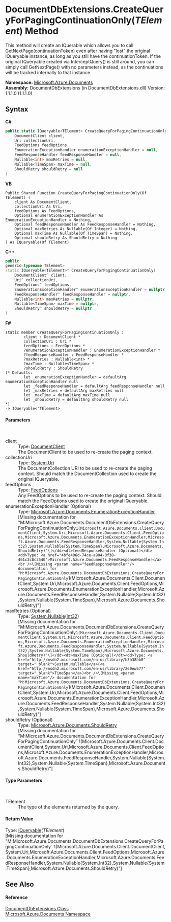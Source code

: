 # DocumentDbExtensions.CreateQueryForPagingContinuationOnly(*TElement*) Method 
 

This method will create an IQuerable which allows you to call GetNextPage(continuationToken) even after having "lost" the original IQueryable instance, as long as you still have the continuationToken. If the original IQueryable created via InterceptQuery() is still around, you can simply call GetNextPage() with no parameters instead, as the continuations will be tracked internally to that instance.

**Namespace:**&nbsp;<a href="856b2e23-9c8b-2618-f913-67d85d500616">Microsoft.Azure.Documents</a><br />**Assembly:**&nbsp;DocumentDbExtensions (in DocumentDbExtensions.dll) Version: 1.1.1.0 (1.1.1.0)

## Syntax

**C#**<br />
``` C#
public static IQueryable<TElement> CreateQueryForPagingContinuationOnly<TElement>(
	DocumentClient client,
	Uri collectionUri,
	FeedOptions feedOptions,
	EnumerationExceptionHandler enumerationExceptionHandler = null,
	FeedResponseHandler feedResponseHandler = null,
	Nullable<int> maxRetries = null,
	Nullable<TimeSpan> maxTime = null,
	ShouldRetry shouldRetry = null
)

```

**VB**<br />
``` VB
Public Shared Function CreateQueryForPagingContinuationOnly(Of TElement) ( 
	client As DocumentClient,
	collectionUri As Uri,
	feedOptions As FeedOptions,
	Optional enumerationExceptionHandler As EnumerationExceptionHandler = Nothing,
	Optional feedResponseHandler As FeedResponseHandler = Nothing,
	Optional maxRetries As Nullable(Of Integer) = Nothing,
	Optional maxTime As Nullable(Of TimeSpan) = Nothing,
	Optional shouldRetry As ShouldRetry = Nothing
) As IQueryable(Of TElement)
```

**C++**<br />
``` C++
public:
generic<typename TElement>
static IQueryable<TElement>^ CreateQueryForPagingContinuationOnly(
	DocumentClient^ client, 
	Uri^ collectionUri, 
	FeedOptions^ feedOptions, 
	EnumerationExceptionHandler^ enumerationExceptionHandler = nullptr, 
	FeedResponseHandler^ feedResponseHandler = nullptr, 
	Nullable<int> maxRetries = nullptr, 
	Nullable<TimeSpan> maxTime = nullptr, 
	ShouldRetry^ shouldRetry = nullptr
)
```

**F#**<br />
``` F#
static member CreateQueryForPagingContinuationOnly : 
        client : DocumentClient * 
        collectionUri : Uri * 
        feedOptions : FeedOptions * 
        ?enumerationExceptionHandler : EnumerationExceptionHandler * 
        ?feedResponseHandler : FeedResponseHandler * 
        ?maxRetries : Nullable<int> * 
        ?maxTime : Nullable<TimeSpan> * 
        ?shouldRetry : ShouldRetry 
(* Defaults:
        let _enumerationExceptionHandler = defaultArg enumerationExceptionHandler null
        let _feedResponseHandler = defaultArg feedResponseHandler null
        let _maxRetries = defaultArg maxRetries null
        let _maxTime = defaultArg maxTime null
        let _shouldRetry = defaultArg shouldRetry null
*)
-> IQueryable<'TElement> 

```


#### Parameters
&nbsp;<dl><dt>client</dt><dd>Type: <a href="http://msdn2.microsoft.com/en-us/library/dn799201" target="_blank">DocumentClient</a><br />The DocumentClient to be used to re-create the paging context.</dd><dt>collectionUri</dt><dd>Type: <a href="http://msdn2.microsoft.com/en-us/library/txt7706a" target="_blank">System.Uri</a><br />The DocumentCollection URI to be used to re-create the paging context. Should match the DocumentCollection used to create the original IQueryable.</dd><dt>feedOptions</dt><dd>Type: <a href="http://msdn2.microsoft.com/en-us/library/dn799200" target="_blank">FeedOptions</a><br />Any FeedOptions to be used to re-create the paging context. Should match the FeedOptions used to create the original IQueryable.</dd><dt>enumerationExceptionHandler (Optional)</dt><dd>Type: <a href="98ab4230-aa0f-7803-7127-ba76e02bdce5">Microsoft.Azure.Documents.EnumerationExceptionHandler</a><br />\[Missing <param name="enumerationExceptionHandler"/> documentation for "M:Microsoft.Azure.Documents.DocumentDbExtensions.CreateQueryForPagingContinuationOnly``1(Microsoft.Azure.Documents.Client.DocumentClient,System.Uri,Microsoft.Azure.Documents.Client.FeedOptions,Microsoft.Azure.Documents.EnumerationExceptionHandler,Microsoft.Azure.Documents.FeedResponseHandler,System.Nullable{System.Int32},System.Nullable{System.TimeSpan},Microsoft.Azure.Documents.ShouldRetry)"\]</dd><dt>feedResponseHandler (Optional)</dt><dd>Type: <a href="4bfe406d-74ce-a904-0f38-461c2c8c2540">Microsoft.Azure.Documents.FeedResponseHandler</a><br />\[Missing <param name="feedResponseHandler"/> documentation for "M:Microsoft.Azure.Documents.DocumentDbExtensions.CreateQueryForPagingContinuationOnly``1(Microsoft.Azure.Documents.Client.DocumentClient,System.Uri,Microsoft.Azure.Documents.Client.FeedOptions,Microsoft.Azure.Documents.EnumerationExceptionHandler,Microsoft.Azure.Documents.FeedResponseHandler,System.Nullable{System.Int32},System.Nullable{System.TimeSpan},Microsoft.Azure.Documents.ShouldRetry)"\]</dd><dt>maxRetries (Optional)</dt><dd>Type: <a href="http://msdn2.microsoft.com/en-us/library/b3h38hb0" target="_blank">System.Nullable</a>(<a href="http://msdn2.microsoft.com/en-us/library/td2s409d" target="_blank">Int32</a>)<br />\[Missing <param name="maxRetries"/> documentation for "M:Microsoft.Azure.Documents.DocumentDbExtensions.CreateQueryForPagingContinuationOnly``1(Microsoft.Azure.Documents.Client.DocumentClient,System.Uri,Microsoft.Azure.Documents.Client.FeedOptions,Microsoft.Azure.Documents.EnumerationExceptionHandler,Microsoft.Azure.Documents.FeedResponseHandler,System.Nullable{System.Int32},System.Nullable{System.TimeSpan},Microsoft.Azure.Documents.ShouldRetry)"\]</dd><dt>maxTime (Optional)</dt><dd>Type: <a href="http://msdn2.microsoft.com/en-us/library/b3h38hb0" target="_blank">System.Nullable</a>(<a href="http://msdn2.microsoft.com/en-us/library/269ew577" target="_blank">TimeSpan</a>)<br />\[Missing <param name="maxTime"/> documentation for "M:Microsoft.Azure.Documents.DocumentDbExtensions.CreateQueryForPagingContinuationOnly``1(Microsoft.Azure.Documents.Client.DocumentClient,System.Uri,Microsoft.Azure.Documents.Client.FeedOptions,Microsoft.Azure.Documents.EnumerationExceptionHandler,Microsoft.Azure.Documents.FeedResponseHandler,System.Nullable{System.Int32},System.Nullable{System.TimeSpan},Microsoft.Azure.Documents.ShouldRetry)"\]</dd><dt>shouldRetry (Optional)</dt><dd>Type: <a href="fd8841db-a84c-d819-ba43-6a0f45838100">Microsoft.Azure.Documents.ShouldRetry</a><br />\[Missing <param name="shouldRetry"/> documentation for "M:Microsoft.Azure.Documents.DocumentDbExtensions.CreateQueryForPagingContinuationOnly``1(Microsoft.Azure.Documents.Client.DocumentClient,System.Uri,Microsoft.Azure.Documents.Client.FeedOptions,Microsoft.Azure.Documents.EnumerationExceptionHandler,Microsoft.Azure.Documents.FeedResponseHandler,System.Nullable{System.Int32},System.Nullable{System.TimeSpan},Microsoft.Azure.Documents.ShouldRetry)"\]</dd></dl>

#### Type Parameters
&nbsp;<dl><dt>TElement</dt><dd>The type of the elements returned by the query.</dd></dl>

#### Return Value
Type: <a href="http://msdn2.microsoft.com/en-us/library/bb351562" target="_blank">IQueryable</a>(*TElement*)<br />\[Missing <returns> documentation for "M:Microsoft.Azure.Documents.DocumentDbExtensions.CreateQueryForPagingContinuationOnly``1(Microsoft.Azure.Documents.Client.DocumentClient,System.Uri,Microsoft.Azure.Documents.Client.FeedOptions,Microsoft.Azure.Documents.EnumerationExceptionHandler,Microsoft.Azure.Documents.FeedResponseHandler,System.Nullable{System.Int32},System.Nullable{System.TimeSpan},Microsoft.Azure.Documents.ShouldRetry)"\]

## See Also


#### Reference
<a href="2e7c24fb-f7c9-2314-1ff8-386e1be4f471">DocumentDbExtensions Class</a><br /><a href="856b2e23-9c8b-2618-f913-67d85d500616">Microsoft.Azure.Documents Namespace</a><br />